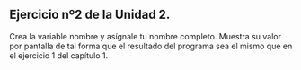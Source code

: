 ## Ejercicio nº2 de la Unidad 2.

Crea la variable nombre y asígnale tu nombre completo. Muestra su valor por
pantalla de tal forma que el resultado del programa sea el mismo que en el
ejercicio 1 del capítulo 1.
